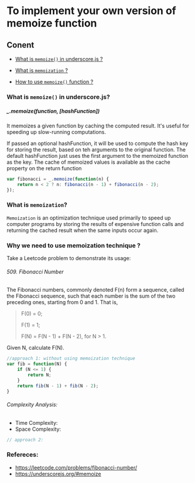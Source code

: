 # To implement your own version of memoize function

## Conent 

- [What is `memoize()` in underscore.js ?](#what-is-memoize()-in-underscore.js)

- [What is `memoization` ?](#what-is-memoization)

- [How to use `memoize()` function ?](#how-to-use-memoize()-function)

  
### What is `memoize()` in underscore.js?

##### _.memoize(function, [hashFunction])

It memoizes a given function by caching the computed result. It's useful for speeding up slow-running computations. 

If passed an optional hashFunction, it will be used to compute the hash key for storing the result, based on teh arguments to the original function. The default hashFunction just uses the first argument to the memoized function as the key. The cache of memoized values is available as the cache property on the return function

```javascript
var fibonacci = _.memoize(function(n) {
    return n < 2 ? n: fibonacci(n - 1) + fibonacci(n - 2);
});
```

### What is `memoization`?

`Memoization` is an optimization technique used primarily to speed up computer programs by storing the results of expensive function calls and returning the cached result when the same inputs occur again.

### Why we need to use memoization technique ?

Take a Leetcode problem to demonstrate its usage: 

###### 509. Fibonacci Number

The Fibonacci numbers, commonly denoted F(n) form a sequence, called the Fibonacci sequence, such that each number is the sum of the two preceding ones, starting from 0 and 1. That is,

> F(0) = 0;
>
> F(1) = 1;
>
> F(N) = F(N - 1) + F(N  - 2), for N > 1.

Given N, calculate F(N). 

```javascript
//approach 1: without using memoization technique 
var fib = function(N) {
    if (N <= 1) {
        return N;
    }
    return fib(N - 1) + fib(N - 2);
}
```

###### Complexity Analysis:

- Time Complexity: 
- Space Complexity: 

```javascript
// approach 2: 
```





### Refereces:

- https://leetcode.com/problems/fibonacci-number/
- https://underscorejs.org/#memoize